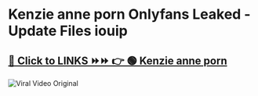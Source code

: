 
 # Kenzie anne porn Onlyfans Leaked - Update Files iouip

## <h2><a href="https://clipsfans.com/Kenzie_anne_porn&ref=git">🔗 Click to LINKS ⏩⏩ 👉 🟢 Kenzie anne porn </a></h2>

<a href="https://clipsfans.com/Kenzie_anne_porn&ref=git" rel="nofollow" data-target="animated-image.originalLink"><img src="https://i.ibb.co.com/xMMVF88/686577567.gif" alt="Viral Video Original" style="max-width: 100%; display: inline-block;" data-target="animated-image.originalImage"></a>


